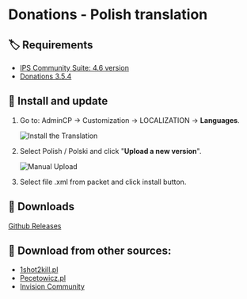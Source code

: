 # Donations - Polish translation

## 🏷️ Requirements

- [IPS Community Suite: 4.6 version](https://invisioncommunity.com/)
- [Donations 3.5.4](https://invisioncommunity.com/files/file/7615-donations/)

## 🧰 Install and update

1. Go to: AdminCP -> Customization -> LOCALIZATION -> **Languages**.

   ![Install the Translation](https://files.axendev.net/github/lang/acpLang.png)
2. Select Polish / Polski and click "**Upload a new version**".

   ![Manual Upload](https://files.axendev.net/github/lang/uploadNewVersion.png)
3. Select file .xml from packet and click install button.

## 🔗 Downloads
[Github Releases](//github.com/PawelCode/ips-lang-polish-donations/releases)

## 🔌 Download from other sources:
- [1shot2kill.pl](https://1shot2kill.pl/topic/110347-spolczenie-donations-invision-community)
- [Pecetowicz.pl](https://www.pecetowicz.pl/topic/spolszczenie-aplikacji-donations-invision-community-95469/)
- [Invision Community](https://invisioncommunity.com/files/file/9961-bim-chatbox-free-polish-translation/)
